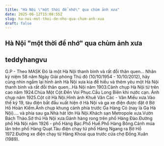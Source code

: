 ```yaml
---
title: "Hà Nội \"một thời để nhớ\" qua chùm ảnh xưa"
date: 2025-06-12T15:08:55Z
slug: ha-noi-mot-thoi-de-nho-qua-chum-anh-xua
draft: false
---
```


## Hà Nội "một thời để nhớ" qua chùm ảnh xưa

## teddyhangvu

G.P - Theo MASK
Đó là một Hà Nội thanh bình và rất đỗi thân quen...
Nhân kỷ niệm 58 năm Ngày Giải phóng Thủ đô (10/10/1954 - 10/10/2012), hãy cùng nhìn ngắm lại hình ảnh Hà Nội xưa kia để hiểu và thêm yêu một Hà Nội thanh bình và rất đỗi thân quen...Hà Nội năm 1903.Cảnh chụp Hà Nội từ trên cao năm 1924.Chùa Một Cột.Đền Voi Phục.Cầu Long Biên khi nước cạn. Ảnh chụp năm 1925.Cột cờ Hà Nội.Hình ảnh Khuê Văn Các - Văn Miếu xưa.Vào thế kỷ 19, tàu điện bắt đầu xuất hiện ở Hà Nội và ga xe điện được đặt ở Bờ Hồ Hoàn Kiếm.Ảnh chụp khung cảnh phía trước Ga Hàng Cỏ (nay là Ga Hà Nội).... và phía sau ga.Nhà hát lớn Hà Nội.Khách sạn Metropole xưa.Vườn Bách Thảo.Sở thú Hà Nội xưa.Gánh hàng rong trên phố Hàng Đào.Đường phố Hà Nội năm 1926 - phố Hàng Bạc.Phố Huế.Phố Hàng Bông.Cảnh múa lân trên phố Hàng Quạt.Tàu điện chạy từ phố Hàng Ngang ra Bờ Hồ 1972.Đường xe điện chạy từ Hàng Khoai qua trước cửa chợ Đồng Xuân (1989).
